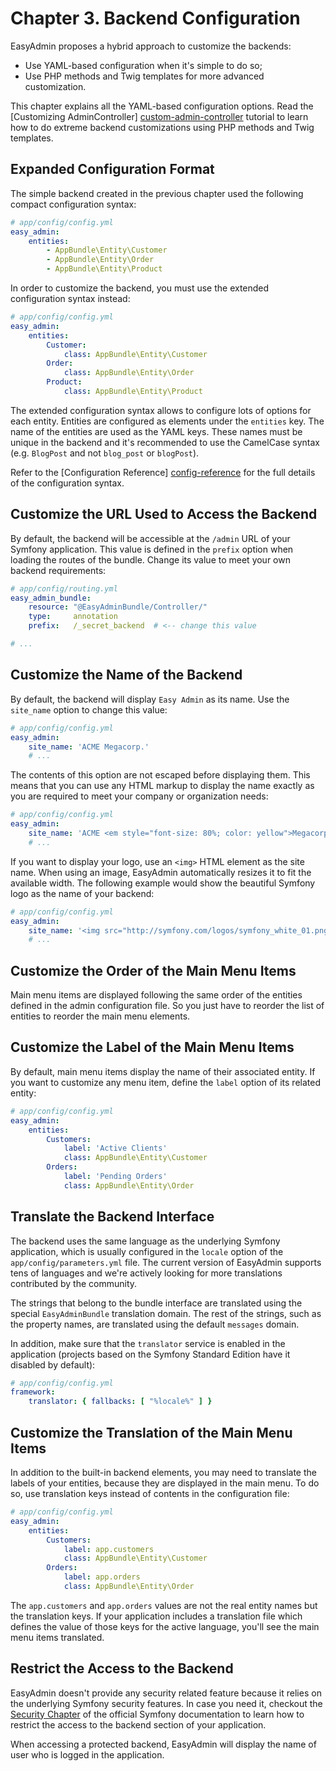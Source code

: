 Chapter 3. Backend Configuration
================================

EasyAdmin proposes a hybrid approach to customize the backends:

  * Use YAML-based configuration when it's simple to do so;
  * Use PHP methods and Twig templates for more advanced customization.

This chapter explains all the YAML-based configuration options. Read the
[Customizing AdminController] [custom-admin-controller] tutorial to learn how
to do extreme backend customizations using PHP methods and Twig templates.

Expanded Configuration Format
-----------------------------

The simple backend created in the previous chapter used the following compact
configuration syntax:

```yaml
# app/config/config.yml
easy_admin:
    entities:
        - AppBundle\Entity\Customer
        - AppBundle\Entity\Order
        - AppBundle\Entity\Product
```

In order to customize the backend, you must use the extended configuration
syntax instead:

```yaml
# app/config/config.yml
easy_admin:
    entities:
        Customer:
            class: AppBundle\Entity\Customer
        Order:
            class: AppBundle\Entity\Order
        Product:
            class: AppBundle\Entity\Product
```

The extended configuration syntax allows to configure lots of options for each
entity. Entities are configured as elements under the `entities` key. The name
of the entities are used as the YAML keys. These names must be unique in the
backend and it's recommended to use the CamelCase syntax (e.g. `BlogPost` and
not `blog_post` or `blogPost`).

Refer to the [Configuration Reference] [config-reference] for the full details
of the configuration syntax.

Customize the URL Used to Access the Backend
--------------------------------------------

By default, the backend will be accessible at the `/admin` URL of your Symfony
application. This value is defined in the `prefix` option when loading the
routes of the bundle. Change its value to meet your own backend requirements:

```yaml
# app/config/routing.yml
easy_admin_bundle:
    resource: "@EasyAdminBundle/Controller/"
    type:     annotation
    prefix:   /_secret_backend  # <-- change this value

# ...
```

Customize the Name of the Backend
---------------------------------

By default, the backend will display `Easy Admin` as its name. Use the
`site_name` option to change this value:

```yaml
# app/config/config.yml
easy_admin:
    site_name: 'ACME Megacorp.'
    # ...
```

The contents of this option are not escaped before displaying them. This means
that you can use any HTML markup to display the name exactly as you are
required to meet your company or organization needs:

```yaml
# app/config/config.yml
easy_admin:
    site_name: 'ACME <em style="font-size: 80%; color: yellow">Megacorp.</em>'
    # ...
```

If you want to display your logo, use an `<img>` HTML element as the site
name. When using an image, EasyAdmin automatically resizes it to fit the
available width. The following example would show the beautiful Symfony logo as
the name of your backend:

```yaml
# app/config/config.yml
easy_admin:
    site_name: '<img src="http://symfony.com/logos/symfony_white_01.png" />'
    # ...
```

Customize the Order of the Main Menu Items
------------------------------------------

Main menu items are displayed following the same order of the entities defined
in the admin configuration file. So you just have to reorder the list of
entities to reorder the main menu elements.

Customize the Label of the Main Menu Items
------------------------------------------

By default, main menu items display the name of their associated entity. If you
want to customize any menu item, define the `label` option of its related entity:

```yaml
# app/config/config.yml
easy_admin:
    entities:
        Customers:
            label: 'Active Clients'
            class: AppBundle\Entity\Customer
        Orders:
            label: 'Pending Orders'
            class: AppBundle\Entity\Order
```

Translate the Backend Interface
-------------------------------

The backend uses the same language as the underlying Symfony application, which
is usually configured in the `locale` option of the `app/config/parameters.yml`
file. The current version of EasyAdmin supports tens of languages and we're
actively looking for more translations contributed by the community.

The strings that belong to the bundle interface are translated using the
special `EasyAdminBundle` translation domain. The rest of the strings, such as
the property names, are translated using the default `messages` domain.

In addition, make sure that the `translator` service is enabled in the
application (projects based on the Symfony Standard Edition have it disabled
by default):

```yaml
# app/config/config.yml
framework:
    translator: { fallbacks: [ "%locale%" ] }
```

Customize the Translation of the Main Menu Items
------------------------------------------------

In addition to the built-in backend elements, you may need to translate the
labels of your entities, because they are displayed in the main menu. To do so,
use translation keys instead of contents in the configuration file:

```yaml
# app/config/config.yml
easy_admin:
    entities:
        Customers:
            label: app.customers
            class: AppBundle\Entity\Customer
        Orders:
            label: app.orders
            class: AppBundle\Entity\Order
```

The `app.customers` and `app.orders` values are not the real entity names but
the translation keys. If your application includes a translation file which
defines the value of those keys for the active language, you'll see the main
menu items translated.

Restrict the Access to the Backend
----------------------------------

EasyAdmin doesn't provide any security related feature because it relies on
the underlying Symfony security features. In case you need it, checkout the
[Security Chapter](http://symfony.com/doc/current/book/security.html) of the
official Symfony documentation to learn how to restrict the access to the
backend section of your application.

When accessing a protected backend, EasyAdmin will display the name of user
who is logged in the application.

[custom-admin-controller]: ../tutorials/customizing-admin-controller.md
[config-reference]: ../tutorials/configuration-reference.md
